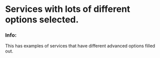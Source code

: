 # Services with lots of different options selected.


### Info:

 This has examples of services that have different advanced options filled out.
